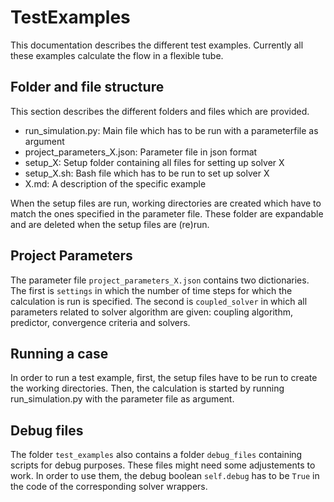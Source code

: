 # TestExamples

This documentation describes the different test examples.
Currently all these examples calculate the flow in a flexible tube.


## Folder and file structure

This section describes the different folders and files which are provided.

- run_simulation.py: Main file which has to be run with a parameterfile as argument
- project_parameters_X.json: Parameter file in json format
- setup_X: Setup folder containing all files for setting up solver X
- setup_X.sh: Bash file which has to be run to set up solver X
- X.md: A description of the specific example

When the setup files are run, working directories are created which have to match the ones specified in the parameter file.
These folder are expandable and are deleted when the setup files are (re)run.

## Project Parameters

The parameter file `project_parameters_X.json` contains two dictionaries. 
The first is `settings` in which the number of time steps for which the calculation is run is specified.
The second is `coupled_solver` in which all parameters related to solver algorithm are given: coupling algorithm, predictor, convergence criteria and solvers.

## Running a case

In order to run a test example, first, the setup files have to be run to create the working directories.
Then, the calculation is started by running run_simulation.py with the parameter file as argument.

## Debug files

The folder `test_examples` also contains a folder `debug_files` containing scripts for debug purposes.
These files might need some adjustements to work. 
In order to use them, the debug boolean `self.debug` has to be `True` in the code of the corresponding solver wrappers.